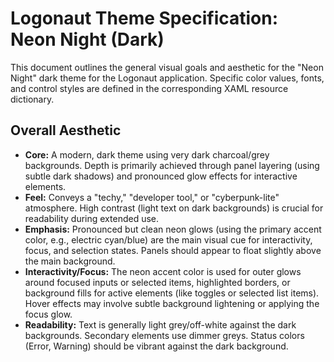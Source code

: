 # Logonaut Theme Specification: Neon Night (Dark)

This document outlines the general visual goals and aesthetic for the "Neon Night" dark theme for the Logonaut application. Specific color values, fonts, and control styles are defined in the corresponding XAML resource dictionary.

## Overall Aesthetic

*   **Core:** A modern, dark theme using very dark charcoal/grey backgrounds. Depth is primarily achieved through panel layering (using subtle dark shadows) and pronounced glow effects for interactive elements.
*   **Feel:** Conveys a "techy," "developer tool," or "cyberpunk-lite" atmosphere. High contrast (light text on dark backgrounds) is crucial for readability during extended use.
*   **Emphasis:** Pronounced but clean neon glows (using the primary accent color, e.g., electric cyan/blue) are the main visual cue for interactivity, focus, and selection states. Panels should appear to float slightly above the main background.
*   **Interactivity/Focus:** The neon accent color is used for outer glows around focused inputs or selected items, highlighted borders, or background fills for active elements (like toggles or selected list items). Hover effects may involve subtle background lightening or applying the focus glow.
*   **Readability:** Text is generally light grey/off-white against the dark backgrounds. Secondary elements use dimmer greys. Status colors (Error, Warning) should be vibrant against the dark background.